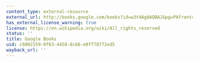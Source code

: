 ```yaml
---
content_type: external-resource
external_url: http://books.google.com/books?id=w3t4AgAAQBAJ&pg=PAfrontcover
has_external_license_warning: true
license: https://en.wikipedia.org/wiki/All_rights_reserved
status: ''
title: Google Books
uid: c9802159-0f83-4458-8c66-e0ff78772ed5
wayback_url: ''
---
```


